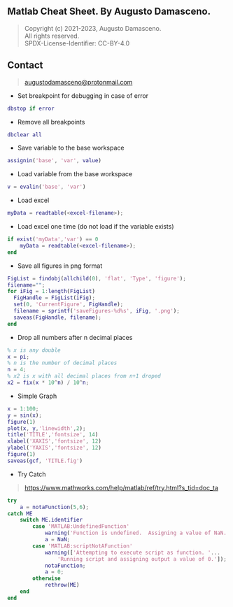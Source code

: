 ##  Matlab Cheat Sheet. By Augusto Damasceno.  
> Copyright (c) 2021-2023, Augusto Damasceno.  
> All rights reserved.   
> SPDX-License-Identifier: CC-BY-4.0  

## Contact
> [augustodamasceno@protonmail.com](mailto:augustodamasceno@protonmail.com)

* Set breakpoint for debugging in case of error
```Matlab
dbstop if error
```

* Remove all breakpoints
```Matlab
dbclear all
```

* Save variable to the base workspace
```Matlab
assignin('base', 'var', value)
```

* Load variable from the base workspace
```Matlab
v = evalin('base', 'var')
```

* Load excel
```Matlab
myData = readtable(<excel-filename>);
```

* Load excel one time (do not load if the variable exists)
```Matlab
if exist('myData','var') == 0
    myData = readtable(<excel-filename>);
end
```

* Save all figures in png format
```Matlab
FigList = findobj(allchild(0), 'flat', 'Type', 'figure');
filename="";
for iFig = 1:length(FigList)
  FigHandle = FigList(iFig);
  set(0, 'CurrentFigure', FigHandle);
  filename = sprintf('saveFigures-%d%s', iFig, '.png');
  saveas(FigHandle, filename);
end
```

* Drop all numbers after n decimal places
```Matlab
% x is any double
x = pi; 
% n is the number of decimal places
n = 4;
% x2 is x with all decimal places from n+1 droped
x2 = fix(x * 10^n) / 10^n;
```

* Simple Graph 
```Matlab
x = 1:100;
y = sin(x);
figure(1)
plot(x, y,'linewidth',2);
title('TITLE','fontsize', 14)
xlabel('XAXIS','fontsize', 12)
ylabel('YAXIS','fontsize', 12) 
figure(1)
saveas(gcf, 'TITLE.fig')
```

* Try Catch  
> https://www.mathworks.com/help/matlab/ref/try.html?s_tid=doc_ta   

```Matlab
try
    a = notaFunction(5,6);
catch ME
    switch ME.identifier
        case 'MATLAB:UndefinedFunction'
            warning('Function is undefined.  Assigning a value of NaN.');
            a = NaN;
        case 'MATLAB:scriptNotAFunction'
            warning(['Attempting to execute script as function. '...
                'Running script and assigning output a value of 0.']);
            notaFunction;
            a = 0;
        otherwise
            rethrow(ME)
    end
end
```